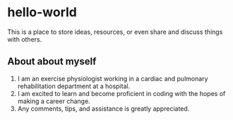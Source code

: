 # hello-world
This is a place to store ideas, resources, or even share and discuss things with others.
## **About about myself**
1. I am an exercise physiologist working in a cardiac and pulmonary rehabilitation department at a hospital.
2. I am excited to learn and become proficient in coding with the hopes of making a career change.
3. Any comments, tips, and assistance is greatly appreciated.
